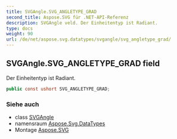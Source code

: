 ```yaml
---
title: SVGAngle.SVG_ANGLETYPE_GRAD
second_title: Aspose.SVG für .NET-API-Referenz
description: SVGAngle veld. Der Einheitentyp ist Radiant.
type: docs
weight: 90
url: /de/net/aspose.svg.datatypes/svgangle/svg_angletype_grad/
---
```

## SVGAngle.SVG_ANGLETYPE_GRAD field

Der Einheitentyp ist Radiant.

```csharp
public const ushort SVG_ANGLETYPE_GRAD;
```

### Siehe auch

* class [SVGAngle](../)
* namensraum [Aspose.Svg.DataTypes](../../svgangle/)
* Montage [Aspose.SVG](../../../)


